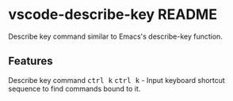 # vscode-describe-key README

Describe key command similar to Emacs's describe-key function.

## Features

Describe key command <kbd>ctrl k</kbd> <kbd>ctrl k</kbd> -  Input keyboard shortcut sequence to find commands bound to it.
